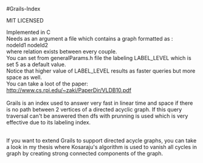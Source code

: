 #Grails-Index

MIT LICENSED

Implemented in C </br>
Needs as an argument a file which contains a graph formatted as :</br>
nodeId1 nodeId2</br>
where relation exists between every couple.</br>
You can set from generalParams.h file the labeling LABEL_LEVEL which is set 5 as a default value.</br>
Notice that higher value of LABEL_LEVEL results as faster queries but more space as well.</br>
You can take a loot of the paper:</br>
  http://www.cs.rpi.edu/~zaki/PaperDir/VLDB10.pdf</br>
</br>
Grails is an index used to answer very fast in linear time and space if there is no path between 2 vertices of a directed acyclic graph. If this query traversal can't be answered then dfs with prunning is used which is very effective due to its labeling index. </br></br>

If you want to extend Grails to support directed acycle graphs, you can take a look in my thesis where Kosaraju's algorithm is used to vanish all cycles in graph by creating strong connected components of the graph.</br>
